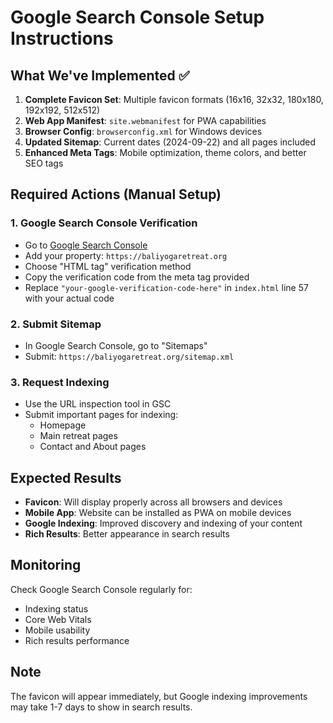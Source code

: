 # Google Search Console Setup Instructions

## What We've Implemented ✅

1. **Complete Favicon Set**: Multiple favicon formats (16x16, 32x32, 180x180, 192x192, 512x512)
2. **Web App Manifest**: `site.webmanifest` for PWA capabilities
3. **Browser Config**: `browserconfig.xml` for Windows devices
4. **Updated Sitemap**: Current dates (2024-09-22) and all pages included
5. **Enhanced Meta Tags**: Mobile optimization, theme colors, and better SEO tags

## Required Actions (Manual Setup)

### 1. Google Search Console Verification
- Go to [Google Search Console](https://search.google.com/search-console/)
- Add your property: `https://baliyogaretreat.org`
- Choose "HTML tag" verification method
- Copy the verification code from the meta tag provided
- Replace `"your-google-verification-code-here"` in `index.html` line 57 with your actual code

### 2. Submit Sitemap
- In Google Search Console, go to "Sitemaps"
- Submit: `https://baliyogaretreat.org/sitemap.xml`

### 3. Request Indexing
- Use the URL inspection tool in GSC
- Submit important pages for indexing:
  - Homepage
  - Main retreat pages
  - Contact and About pages

## Expected Results

- **Favicon**: Will display properly across all browsers and devices
- **Mobile App**: Website can be installed as PWA on mobile devices
- **Google Indexing**: Improved discovery and indexing of your content
- **Rich Results**: Better appearance in search results

## Monitoring

Check Google Search Console regularly for:
- Indexing status
- Core Web Vitals
- Mobile usability
- Rich results performance

## Note
The favicon will appear immediately, but Google indexing improvements may take 1-7 days to show in search results.